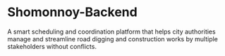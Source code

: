 # Shomonnoy-Backend
A smart scheduling and coordination platform that helps city authorities manage and streamline road digging and construction works by multiple stakeholders without conflicts.
